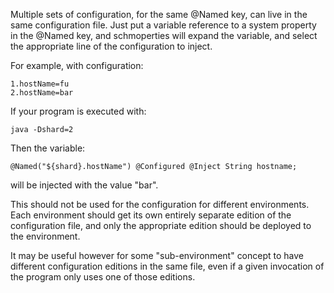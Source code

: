 Multiple sets of configuration, for the same @Named key, can live in the same configuration file.
Just put a variable reference to a system property in the @Named key,
and schmoperties will expand the variable,
and select the appropriate line of the configuration to inject.

For example, with configuration:

	1.hostName=fu
	2.hostName=bar

If your program is executed with:

	java -Dshard=2

Then the variable:

	@Named("${shard}.hostName") @Configured @Inject String hostname;

will be injected with the value "bar".

This should not be used for the configuration for different environments.
Each environment should get its own entirely separate edition of the configuration file,
and only the appropriate edition should be deployed to the environment.

It may be useful however for some "sub-environment" concept to have different configuration editions
in the same file,
even if a given invocation of the program only uses one of those editions.

